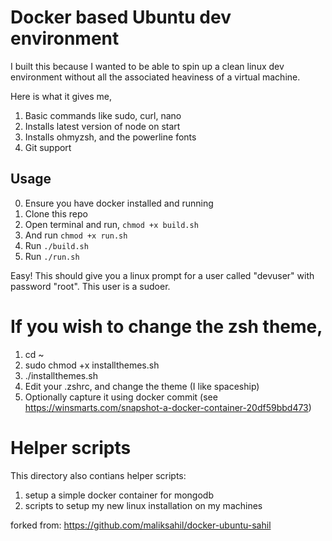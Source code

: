 # Docker based Ubuntu dev environment

I built this because I wanted to be able to spin up a clean linux dev environment without all the associated heaviness of a virtual machine.

Here is what it gives me,
1. Basic commands like sudo, curl, nano
2. Installs latest version of node on start
3. Installs ohmyzsh, and the powerline fonts
4. Git support

## Usage
0. Ensure you have docker installed and running
1. Clone this repo
2. Open terminal and run, `chmod +x build.sh`
3. And run `chmod +x run.sh`
4. Run `./build.sh`
5. Run `./run.sh`

Easy! This should give you a linux prompt for a user called "devuser" with password "root". This user is a sudoer.

# If you wish to change the zsh theme, 

1. cd ~
2. sudo chmod +x installthemes.sh
3. ./installthemes.sh
4. Edit your .zshrc, and change the theme (I like spaceship)
5. Optionally capture it using docker commit (see https://winsmarts.com/snapshot-a-docker-container-20df59bbd473)

# Helper scripts 

This directory also contians helper scripts:

1. setup a simple docker container for mongodb
2. scripts to setup my new linux installation on my machines

forked from: https://github.com/maliksahil/docker-ubuntu-sahil